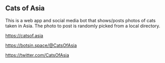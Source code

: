 Cats of Asia
------------

This is a web app and social media bot that shows/posts photos of cats taken in Asia. The photo to post is randomly
picked from a  local directory.

https://catsof.asia

https://botsin.space/@CatsOfAsia

https://twitter.com/CatsOfAsia
